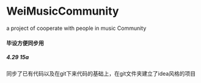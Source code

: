 # WeiMusicCommunity
a project of cooperate with people in music Community

#### 毕设方便同步用



##### 4.29 15a 
同步了已有代码以及在git下来代码的基础上，在git文件夹建立了idea风格的项目